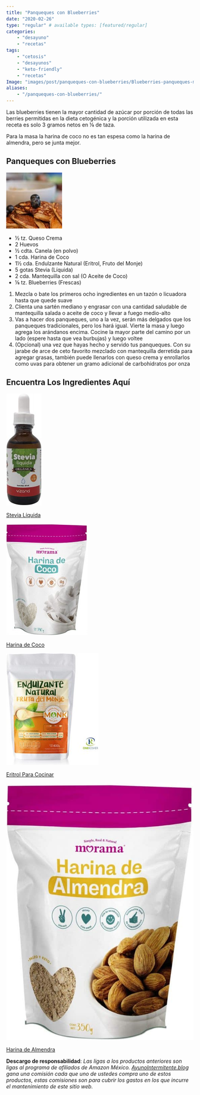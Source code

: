 ```yaml
---
title: "Panqueques con Blueberries"
date: "2020-02-26"
type: "regular" # available types: [featured/regular]
categories:
    - "desayuno"
    - "recetas"
tags:
    - "cetosis"
    - "desayunos"
    - "keto-friendly"
    - "recetas"
Image: "images/post/panqueques-con-blueberries/Blueberries-panqueques-min-scaled-e1582685142729.jpg"
aliases:
    - "/panqueques-con-blueberries/"
---
```


Las blueberries tienen la mayor cantidad de azúcar por porción de todas las berries permitidas en la dieta cetogénica y la porción utilizada en esta receta es solo 3 gramos netos en ⅛ de taza.

Para la masa la harina de coco no es tan espesa como la harina de almendra, pero se junta mejor.

## Panqueques con Blueberries

![](images/Blueberries-panqueques-min-150x150.jpg)

-   ½ tz. Queso Crema
-   2 Huevos
-   ½ cdta. Canela (en polvo)
-   1 cda. Harina de Coco
-   1½ cda. Endulzante Natural (Eritrol, Fruto del Monje)
-   5 gotas Stevia (Líquida)
-   2 cda. Mantequilla con sal (O Aceite de Coco)
-   ⅛ tz. Blueberries (Frescas)

1. Mezcla o bate los primeros ocho ingredientes en un tazón o licuadora hasta que quede suave
2. Clienta una sartén mediano y engrasar con una cantidad saludable de mantequilla salada o aceite de coco y llevar a fuego medio-alto
3. Vas a hacer dos panqueques, uno a la vez, serán más delgados que los panqueques tradicionales, pero los hará igual. Vierte la masa y luego agrega los arándanos encima. Cocine la mayor parte del camino por un lado (espere hasta que vea burbujas) y luego voltee
4. (Opcional) una vez que hayas hecho y servido tus panqueques. Con su jarabe de arce de ceto favorito mezclado con mantequilla derretida para agregar grasas, también puede llenarlos con queso crema y enrollarlos como uvas para obtener un gramo adicional de carbohidratos por onza

## Encuentra Los Ingredientes Aquí

[![Stevia Líquida](images/Stevia-Liquido-95x300.jpg)](https://amzn.to/2OXwATC)

[Stevia Líquida](https://amzn.to/2OXwATC)

[![Harina de Coco](images/harina-de-coco-219x300.jpg)](https://amzn.to/3bEM0Wp)

[Harina de Coco](https://amzn.to/3bEM0Wp)

[![Eritrol Para Cocinar](images/Eritrol-Endulzante-248x300.jpg)](https://amzn.to/2OYWmaa)

[Eritrol Para Cocinar](https://amzn.to/2OYWmaa)

[![Harina de Almendra](images/harina-de-almendra-561x768.jpg)](https://amzn.to/3bEM0Wp)

[Harina de Almendra](https://amzn.to/3bEM0Wp)

**Descargo de responsabilidad**: _Las ligas a los productos anteriores son ligas al programa de afiliados de Amazon México. [AyunoIntermitente.blog](https://ayunointermitente.blog/) gana una comisión cada que uno de ustedes compra uno de estos productos, estas comisiones son para cubrir los gastos en los que incurre el mantenimiento de este sitio web._
